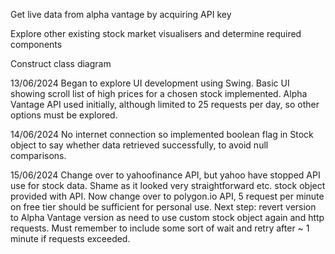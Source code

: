 Get live data from alpha vantage by acquiring API key

Explore other existing stock market visualisers and determine required components

Construct class diagram

13/06/2024
Began to explore UI development using Swing.
Basic UI showing scroll list of high prices for a chosen stock implemented.
Alpha Vantage API used initially, although limited to 25 requests per day, so other options must be explored.

14/06/2024
No internet connection so implemented boolean flag in Stock object to say whether data retrieved successfully, to avoid null comparisons.

15/06/2024
Change over to yahoofinance API, but yahoo have stopped API use for stock data. Shame as it looked very straightforward etc. stock object provided with API.
Now change over to polygon.io API, 5 request per minute on free tier should be sufficient for personal use.
Next step: revert version to Alpha Vantage version as need to use custom stock object again and http requests.
Must remember to include some sort of wait and retry after ~ 1 minute if requests exceeded.